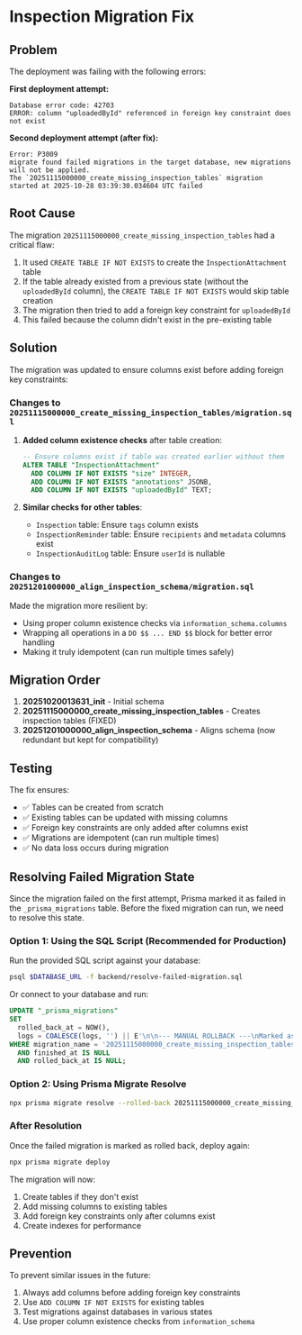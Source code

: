 # Inspection Migration Fix

## Problem

The deployment was failing with the following errors:

**First deployment attempt:**
```
Database error code: 42703
ERROR: column "uploadedById" referenced in foreign key constraint does not exist
```

**Second deployment attempt (after fix):**
```
Error: P3009
migrate found failed migrations in the target database, new migrations will not be applied.
The `20251115000000_create_missing_inspection_tables` migration started at 2025-10-28 03:39:30.034604 UTC failed
```

## Root Cause

The migration `20251115000000_create_missing_inspection_tables` had a critical flaw:

1. It used `CREATE TABLE IF NOT EXISTS` to create the `InspectionAttachment` table
2. If the table already existed from a previous state (without the `uploadedById` column), the `CREATE TABLE IF NOT EXISTS` would skip table creation
3. The migration then tried to add a foreign key constraint for `uploadedById`
4. This failed because the column didn't exist in the pre-existing table

## Solution

The migration was updated to ensure columns exist before adding foreign key constraints:

### Changes to `20251115000000_create_missing_inspection_tables/migration.sql`

1. **Added column existence checks** after table creation:
   ```sql
   -- Ensure columns exist if table was created earlier without them
   ALTER TABLE "InspectionAttachment"
     ADD COLUMN IF NOT EXISTS "size" INTEGER,
     ADD COLUMN IF NOT EXISTS "annotations" JSONB,
     ADD COLUMN IF NOT EXISTS "uploadedById" TEXT;
   ```

2. **Similar checks for other tables**:
   - `Inspection` table: Ensure `tags` column exists
   - `InspectionReminder` table: Ensure `recipients` and `metadata` columns exist
   - `InspectionAuditLog` table: Ensure `userId` is nullable

### Changes to `20251201000000_align_inspection_schema/migration.sql`

Made the migration more resilient by:
- Using proper column existence checks via `information_schema.columns`
- Wrapping all operations in a `DO $$ ... END $$` block for better error handling
- Making it truly idempotent (can run multiple times safely)

## Migration Order

1. **20251020013631_init** - Initial schema
2. **20251115000000_create_missing_inspection_tables** - Creates inspection tables (FIXED)
3. **20251201000000_align_inspection_schema** - Aligns schema (now redundant but kept for compatibility)

## Testing

The fix ensures:
- ✅ Tables can be created from scratch
- ✅ Existing tables can be updated with missing columns
- ✅ Foreign key constraints are only added after columns exist
- ✅ Migrations are idempotent (can run multiple times)
- ✅ No data loss occurs during migration

## Resolving Failed Migration State

Since the migration failed on the first attempt, Prisma marked it as failed in the `_prisma_migrations` table. Before the fixed migration can run, we need to resolve this state.

### Option 1: Using the SQL Script (Recommended for Production)

Run the provided SQL script against your database:

```bash
psql $DATABASE_URL -f backend/resolve-failed-migration.sql
```

Or connect to your database and run:

```sql
UPDATE "_prisma_migrations"
SET 
  rolled_back_at = NOW(),
  logs = COALESCE(logs, '') || E'\n\n--- MANUAL ROLLBACK ---\nMarked as rolled back to allow re-application with column existence fixes.'
WHERE migration_name = '20251115000000_create_missing_inspection_tables'
  AND finished_at IS NULL
  AND rolled_back_at IS NULL;
```

### Option 2: Using Prisma Migrate Resolve

```bash
npx prisma migrate resolve --rolled-back 20251115000000_create_missing_inspection_tables
```

### After Resolution

Once the failed migration is marked as rolled back, deploy again:

```bash
npx prisma migrate deploy
```

The migration will now:
1. Create tables if they don't exist
2. Add missing columns to existing tables
3. Add foreign key constraints only after columns exist
4. Create indexes for performance

## Prevention

To prevent similar issues in the future:
1. Always add columns before adding foreign key constraints
2. Use `ADD COLUMN IF NOT EXISTS` for existing tables
3. Test migrations against databases in various states
4. Use proper column existence checks from `information_schema`
